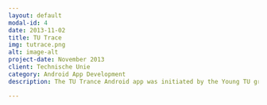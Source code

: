 ```yaml
---
layout: default
modal-id: 4
date: 2013-11-02
title: TU Trace
img: tutrace.png
alt: image-alt
project-date: November 2013
client: Technische Unie
category: Android App Development
description: The TU Trance Android app was initiated by the Young TU group within the Technische Unie. It basically is a Track&Trace app for customers of the Technische Unie. I was responsible for setting up the app architecture, development and Android training of Technische Unie personell in a period of 6 weeks.

---
```

